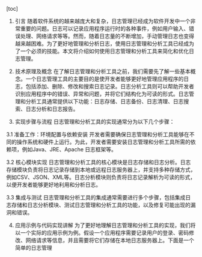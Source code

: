 
[toc]                    
                
                
1. 引言
随着软件系统的越来越庞大和复杂，日志管理已经成为软件开发中一个非常重要的问题。日志可以记录应用程序运行时的各种事件，例如用户输入、错误处理、网络请求等等。然而，随着日志量的不断增加，手动管理日志也变得越来越困难。为了更好地管理和分析日志，使用日志管理和分析工具已经成为了一个必须的技能。本文将介绍如何使用日志管理和分析工具来简化和优化日志管理。

2. 技术原理及概念
在了解日志管理和分析工具之前，我们需要先了解一些基本概念。一个日志管理工具的主要目的是使开发者能够更好地管理应用程序的日志，包括添加、删除、修改和搜索日志记录。日志分析工具则可以帮助开发者识别应用程序中的错误、异常和问题，并将它们结构化为可读的形式。日志管理和分析工具通常提供以下功能：日志存储、日志备份、日志清理、日志搜索、日志分析和日志报告。

3. 实现步骤与流程
日志管理和分析工具的实现通常分为以下几个步骤：

3.1 准备工作：环境配置与依赖安装
开发者需要确保日志管理和分析工具能够在不同的操作系统和硬件上运行。为此，开发者需要安装日志管理和分析工具所需的依赖项，例如Java、JRE、Apache 日志框架等。

3.2 核心模块实现
日志管理和分析工具的核心模块是日志存储和日志分析。日志存储模块负责将日志记录存储到本地或远程日志服务器上，并支持多种存储方式，例如CSV、JSON、XML等。日志分析模块则负责将日志记录解析为可读的形式，以便开发者能够更好地利用和分析日志。

3.3 集成与测试
日志管理和分析工具的集成通常需要进行多个步骤，包括集成日志存储和日志分析模块、测试日志管理和分析工具的功能，以及修复可能出现的漏洞和错误。

4. 应用示例与代码实现讲解
为了更好地理解日志管理和分析工具的实现，我们将以一个实际的应用示例为例。假设一个应用程序需要记录用户的登录、密码修改、网络请求等信息，并且需要将它们存储在本地日志服务器上。下面是一个简单的日志管理

